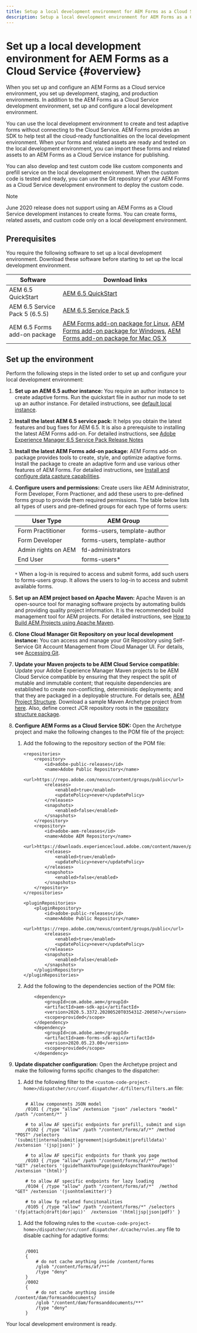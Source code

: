 ```yaml
---
title: Setup a local development environment for AEM Forms as a Cloud Service
description: Setup a local development environment for AEM Forms as a Cloud Service
---
```


# Set up a local development environment for AEM Forms as a Cloud Service {#overview}

When you set up and configure an AEM Forms as a Cloud service environment, you set up development, staging, and production environments. In addition to the AEM Forms as a Cloud Service development environment, set up and configure a local development environment. 

You can use the local development environment to create and test adaptive forms without connecting to the Cloud Service. AEM Forms provides an SDK to help test all the cloud-ready functionalities on the local development environment. When your forms and related assets are ready and tested on the local development environment, you can import these forms and related assets to an AEM Forms as a Cloud Service instance for publishing. 

You can also develop and test custom code like custom components and prefill service on the local development environment. When the custom code is tested and ready, you can use the Git repository of your AEM Forms as a Cloud Service development environment to deploy the custom code.

>[!NOTE]
>
> June 2020 release does not support using an AEM Forms as a Cloud Service development instances to create forms. You can create forms, related assets, and custom code only on a local development environment.

<!--
You configure two types of development environments:

* **AEM Forms as a Cloud Service development environment:** Use the [AEM Forms as a Cloud Service](setup-forms-cloud-service.md) environment to store, manage, and publish adaptive forms and related assets. Do not use an AEM Forms as a Cloud Service environment to create adaptive forms and related assets <!--, form-centric workflows, a form data model, or to generate a Document of Record. -->

<!--
* **Local development environment:** You can use the local development environment to create and test adaptive forms without connecting to the service. Adobe provides a SDK for the local development to help test all the cloud-ready functionalities. 
Use a local development environment:
    
    * To create forms and related assets (themes, templates, custom submit actions, and more) and convert PDF Forms to adaptive forms. After an adaptive form or related assets are ready on the local development instance, you can export the adaptive form and related assets from the local development environment to an AEM Forms as a Cloud Service development environment for publishing.  
    
    * To update configuration settings and develop and test custom code like custom components and prefill service. When the custom code is tested and ready, you can use the Git repository of your AEM Forms as a Cloud Service development environment to deploy the custom code.  

You can use the local development environment to create and test adaptive forms without connecting to the service. Adobe provides a SDK for the local development to help test all the cloud-ready functionalities. When your forms and related assets are ready and tested on the local development environment, you can import these forms and related assets to an AEM Forms as a Cloud Service instance for publishing. 

You can use the [development tools](https://docs.adobe.com/content/help/en/experience-manager-65/developing/devtools/dev-tools.html) to write custom code, customize or create new adaptive forms components, create a custom prefill service, or modify default configurations of an AEM Forms as a Cloud Service instance. 

-->

## Prerequisites 
      
You require the following software to set up a local development environment. Download these software before starting to set up the local development environment. 

|Software   | Download links |
|---|---|
| AEM 6.5 QuickStart  | [AEM 6.5 QuickStart](https://artifactory.corp.adobe.com/artifactory/maven-aem-dev/com/day/cq/cq-quickstart/6.5.0/cq-quickstart-6.5.0.jar)   |
| AEM 6.5 Service Pack 5 (6.5.5)   | [AEM 6.5 Service Pack 5](https://experience.adobe.com/#/downloads/content/software-distribution/en/aem.html?package=/content/software-distribution/en/details.html/content/dam/aem/public/adobe/packages/cq650/servicepack/aem-service-pkg-6.5.5.zip)  |
| AEM 6.5 Forms add-on package  | [AEM Forms add-on package for Linux](https://experience.adobe.com/#/downloads/content/software-distribution/en/aem.html?package=/content/software-distribution/en/details.html/content/dam/aem/public/adobe/packages/cq650/servicepack/fd/AEM-FORMS-6.5.5.0-LX.zip), [AEM Forms add-on package for Windows](https://experience.adobe.com/#/downloads/content/software-distribution/en/aem.html?package=/content/software-distribution/en/details.html/content/dam/aem/public/adobe/packages/cq650/servicepack/fd/AEM-FORMS-6.5.5.0-WIN.zip), [AEM Forms add-on package for Mac OS X](https://experience.adobe.com/#/downloads/content/software-distribution/en/aem.html?package=/content/software-distribution/en/details.html/content/dam/aem/public/adobe/packages/cq650/servicepack/fd/AEM-FORMS-6.5.5.0-OSX.zip) |

## Set up the environment

Perform the following steps in the listed order to set up and configure your local development environment:

1. **Set up an AEM 6.5 author instance:** You require an author instance to create adaptive forms. Run the quickstart file in author run mode to set up an author instance. For detailed instructions, see [default local instance](https://docs.adobe.com/content/help/en/experience-manager-65/deploying/deploying/deploy.html#on-premise).  

1. **Install the latest AEM 6.5 service pack:** It helps you obtain the latest features and bug fixes for AEM 6.5. It is also a prerequisite to installing the latest AEM Forms add-on. For detailed instructions, see [Adobe Experience Manager 6.5 Service Pack Release Notes](https://docs.adobe.com/content/help/en/experience-manager-65/release-notes/service-pack/sp-release-notes.html)
1. **Install the latest AEM Forms add-on package:** AEM Forms add-on package provides tools to create, style, and optimize adaptive forms. Install the package to create an adaptive form and use various other features of AEM Forms.  For detailed instructions, see [Install and configure data capture capabilities](https://helpx.adobe.com/experience-manager/6-5/forms/using/installing-configuring-aem-forms-osgi.html).
1. **Configure users and permissions:** Create users like AEM Administrator, Form Developer, Form Practioner, and add these users to pre-defined forms group to provide them required permissions. The table below lists all types of users and pre-defined groups for each type of forms users:
  
    | User Type | AEM Group |
    |---|---|
    | Form Practitioner  | forms-users, template-author  |
    | Form Developer | forms-users, template-author |
    | Admin rights on AEM | fd-administrators |
    | End User| forms-users*  |

    `*` When a log-in is required to access and submit forms, add such users to  forms-users group. It allows the users to log-in to access and submit available forms.

1. **Set up an AEM project based on Apache Maven:** Apache Maven is an open-source tool for managing software projects by automating builds and providing quality project information. It is the recommended build management tool for AEM projects. For detailed instructions, see [How to Build AEM Projects using Apache Maven](https://docs.adobe.com/content/help/en/experience-manager-65/developing/devtools/ht-projects-maven.html).


1. **Clone Cloud Manager Git Repository on your local development instance:** You can access and manage your Git Repository using Self-Service Git Account Management from Cloud Manager UI. For details, see [Accessing Git](https://docs.adobe.com/content/help/en/experience-manager-cloud-manager/using/managing-code/accessing-git.html).

1. **Update your Maven projects to be AEM Cloud Service compatible:** Update your Adobe Experience Manager Maven projects to be AEM Cloud Service compatible by ensuring that they respect the split of mutable and immutable content; that requisite dependencies are established to create non-conflicting, deterministic deployments; and that they are packaged in a deployable structure. For details see, [AEM Project Structure](https://docs.adobe.com/content/help/en/experience-manager-cloud-service/implementing/developing/aem-project-content-package-structure.html). Download a sample Maven Archetype project from [here](https://github.com/adobe/aem-project-archetype/tree/master/src/main/archetype). Also, define correct JCR repository roots in the [repository structure package](https://docs.adobe.com/content/help/en/experience-manager-cloud-service/implementing/developing/repository-structure-package.html).
    
1. **Configure AEM Forms as a Cloud Service SDK:** Open the Archetype project and make the following changes to the POM file of the project:

    1. Add the following to the repository section of the POM file:

        ```
        <repositories>
            <repository>
                <id>adobe-public-releases</id>
                <name>Adobe Public Repository</name>
                <url>https://repo.adobe.com/nexus/content/groups/public</url>
                <releases>
                    <enabled>true</enabled>
                    <updatePolicy>never</updatePolicy>
                </releases>
                <snapshots>
                    <enabled>false</enabled>
                </snapshots>
            </repository>
            <repository>
                <id>adobe-aem-releases</id>
                <name>Adobe AEM Repository</name>
                <url>https://downloads.experiencecloud.adobe.com/content/maven/public</url>
                <releases>
                    <enabled>true</enabled>
                    <updatePolicy>never</updatePolicy>
                </releases>
                <snapshots>
                    <enabled>false</enabled>
                </snapshots>
            </repository>
        </repositories>
        
        <pluginRepositories>
            <pluginRepository>
                <id>adobe-public-releases</id>
                <name>Adobe Public Repository</name>
                <url>https://repo.adobe.com/nexus/content/groups/public</url>
                <releases>
                    <enabled>true</enabled>
                    <updatePolicy>never</updatePolicy>
                </releases>
                <snapshots>
                    <enabled>false</enabled>
                </snapshots>
            </pluginRepository>
        </pluginRepositories>

        ```

    1. Add the following to the dependencies section of the POM file: 

        ```
            <dependency>
                <groupId>com.adobe.aem</groupId>
                <artifactId>aem-sdk-api</artifactId>
                <version>2020.5.3372.20200520T035431Z-200507</version>
                <scope>provided</scope>
            </dependency>
            <dependency>
                <groupId>com.adobe.aem</groupId>
                <artifactId>aem-forms-sdk-api</artifactId>
                <version>2020.05.23.00</version>
                <scope>provided</scope>
            </dependency>

        ```

1. **Update dispatcher configuration:** Open the Archetype project and make the following forms spcific changes to the dispatcher:

    1. Add the following filter to the `<custom-code-project-home>/dispatcher/src/conf.dispatcher.d/filters/filters.an` file:

    ```

        # Allow components JSON model
        /0101 { /type "allow" /extension "json" /selectors "model" /path "/content/*" }
        
        # to allow AF specific endpoints for prefill, submit and sign
        /0102 { /type "allow" /path "/content/forms/af/*" /method "POST" /selectors '(submit|internalsubmit|agreement|signSubmit|prefilldata)' /extension '(jsp|json)' }
        
        # to allow AF specific endpoints for thank you page
        /0103 { /type "allow" /path "/content/forms/af/*"  /method "GET" /selectors '(guideThankYouPage|guideAsyncThankYouPage)'  /extension '(html)'}
        
        # to allow AF specific endpoints for lazy loading
        /0104 { /type "allow" /path "/content/forms/af/*"  /method "GET" /extension '(jsonhtmlemitter)'}
        
        # to allow fp related funcitonalities
        /0105 { /type "allow" /path "/content/forms/*" /selectors '(fp|attach|draft|dor|api)'  /extension '(html|jsp|json|pdf)' }

    ```

    1. Add the following rules to the `<custom-code-project-home>/dispatcher/src/conf.dispatcher.d/cache/rules.any` file to disable caching for adaptive forms:

    ```
    
        /0001
        {
            # do not cache anything inside /content/forms
            /glob "/content/forms/af/**"
            /type "deny"
        }
        /0002
        {
            # do not cache anything inside /content/dam/formsanddocuments/
            /glob "/content/dam/formsanddocuments/**"
            /type "deny"
        }

    ```

Your local development environment is ready. 

